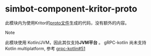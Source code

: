 # simbot-component-kritor-proto

此模块内为使用Kritor的[proto文件](proto)生成的代码，没有额外的内容。

> [!note]
> 此模块使用 Kotlin/JVM，因此其仅支持**JVM平台** 。
> gRPC-kotlin 尚未支持 Kotlin multiplatform, 参考 [grpc-kotlin#51](https://github.com/grpc/grpc-kotlin/issues/51) 

